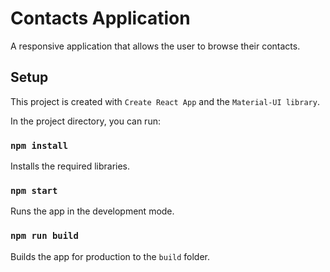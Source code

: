 # Contacts Application
A responsive application that allows the user to browse their contacts.

## Setup
This project is created with `Create React App` and the `Material-UI library`.

In the project directory, you can run:

### `npm install`

Installs the required libraries.

### `npm start`

Runs the app in the development mode.

### `npm run build`

Builds the app for production to the `build` folder.
